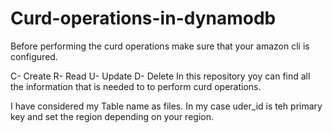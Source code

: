 # Curd-operations-in-dynamodb


Before performing the curd operations make sure that your amazon cli is configured.

C- Create
R- Read
U- Update
D- Delete
  In this repository yoy can find all the information that is needed to to perform curd operations.


I have considered my Table name as files.
In my case uder_id is teh primary key and set the region depending on your region.
